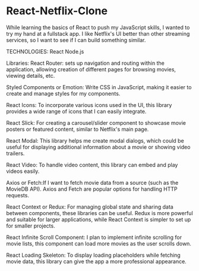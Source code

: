 # React-Netflix-Clone
While learning the basics of React to push my JavaScript skills, I wanted to try my hand at a fullstack app. I like Netflix's UI better than other streaming services, so I want to see if I can build something similar. 

TECHNOLOGIES:
React
Node.js

Libraries:
React Router: sets up navigation and routing within the application, allowing creation of different pages for browsing movies, viewing details, etc.

Styled Components or Emotion: Write CSS in JavaScript, making it easier to create and manage styles for my components.

React Icons: To incorporate various icons used in the UI, this library provides a wide range of icons that I can easily integrate.

React Slick: For creating a carousel/slider component to showcase movie posters or featured content, similar to Netflix's main page.

React Modal: This library helps me create modal dialogs, which could be useful for displaying additional information about a movie or showing video trailers.

React Video: To handle video content, this library can embed and play videos easily.

Axios or Fetch:If I want to fetch movie data from a source (such as the MovieDB API). Axios and Fetch are popular options for handling HTTP requests.

React Context or Redux: For managing global state and sharing data between components, these libraries can be useful. Redux is more powerful and suitable for larger applications, while React Context is simpler to set up for smaller projects.

React Infinite Scroll Component: I plan to implement infinite scrolling for movie lists, this component can load more movies as the user scrolls down.

React Loading Skeleton: To display loading placeholders while fetching movie data, this library can give the app a more professional appearance.

